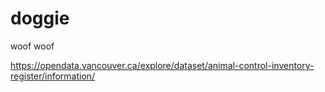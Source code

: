 # doggie
woof woof 

https://opendata.vancouver.ca/explore/dataset/animal-control-inventory-register/information/
